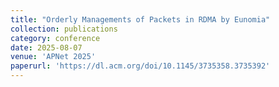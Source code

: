 ```yaml
---
title: "Orderly Managements of Packets in RDMA by Eunomia"
collection: publications
category: conference
date: 2025-08-07
venue: 'APNet 2025'
paperurl: 'https://dl.acm.org/doi/10.1145/3735358.3735392'
---
```

